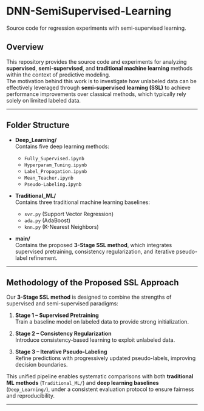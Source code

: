 # DNN-SemiSupervised-Learning
Source code for regression experiments with semi-supervised learning.

## Overview
This repository provides the source code and experiments for analyzing **supervised**, **semi-supervised**, and **traditional machine learning** methods within the context of predictive modeling.  
The motivation behind this work is to investigate how unlabeled data can be effectively leveraged through **semi-supervised learning (SSL)** to achieve performance improvements over classical methods, which typically rely solely on limited labeled data.

---

## Folder Structure

- **Deep_Learning/**  
  Contains five deep learning methods:
  - `Fully_Supervised.ipynb`
  - `Hyperparam_Tuning.ipynb`
  - `Label_Propagation.ipynb`
  - `Mean_Teacher.ipynb`
  - `Pseudo-Labeling.ipynb`

- **Traditional_ML/**  
  Contains three traditional machine learning baselines:
  - `svr.py` (Support Vector Regression)
  - `ada.py` (AdaBoost)
  - `knn.py` (K-Nearest Neighbors)

- **main/**  
  Contains the proposed **3-Stage SSL method**, which integrates supervised pretraining, consistency regularization, and iterative pseudo-label refinement.

---

## Methodology of the Proposed SSL Approach
Our **3-Stage SSL method** is designed to combine the strengths of supervised and semi-supervised paradigms:

1. **Stage 1 – Supervised Pretraining**  
   Train a baseline model on labeled data to provide strong initialization.  

2. **Stage 2 – Consistency Regularization**  
   Introduce consistency-based learning to exploit unlabeled data.  

3. **Stage 3 – Iterative Pseudo-Labeling**  
   Refine predictions with progressively updated pseudo-labels, improving decision boundaries.  

This unified pipeline enables systematic comparisons with both **traditional ML methods** (`Traditional_ML/`) and **deep learning baselines** (`Deep_Learning/`), under a consistent evaluation protocol to ensure fairness and reproducibility.

---
